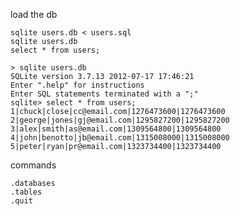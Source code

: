 load the db

    sqlite users.db < users.sql
    sqlite users.db
    select * from users;

    > sqlite users.db
    SQLite version 3.7.13 2012-07-17 17:46:21
    Enter ".help" for instructions
    Enter SQL statements terminated with a ";"
    sqlite> select * from users;
    1|chuck|close|cc@email.com|1276473600|1276473600
    2|george|jones|gj@email.com|1295827200|1295827200
    3|alex|smith|as@email.com|1309564800|1309564800
    4|john|benotto|jb@email.com|1315008000|1315008000
    5|peter|ryan|pr@email.com|1323734400|1323734400



commands

    .databases
    .tables
    .quit
